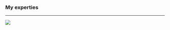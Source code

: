<h3>My experties</h3>
<hr/>
<img src="https://skillicons.dev/icons/?i=html,css,bootstrap,js,npm,git,github," />
